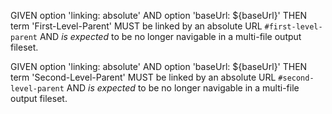 GIVEN option 'linking: absolute'
AND option 'baseUrl: ${baseUrl}'
THEN term 'First-Level-Parent' MUST be linked by an absolute URL `#first-level-parent`
AND *is expected* to be no longer navigable in a multi-file output fileset.

GIVEN option 'linking: absolute'
AND option 'baseUrl: ${baseUrl}'
THEN term 'Second-Level-Parent' MUST be linked by an absolute URL `#second-level-parent`
AND *is expected* to be no longer navigable in a multi-file output fileset.
